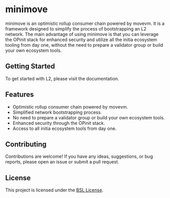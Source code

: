 # minimove

minimove is an optimistic rollup consumer chain powered by movevm. It is a framework designed to simplify the process of bootstrapping an L2 network. The main advantage of using minimove is that you can leverage the OPinit stack for enhanced security and utilize all the initia ecosystem tooling from day one, without the need to prepare a validator group or build your own ecosystem tools.

## Getting Started

To get started with L2, please visit the documentation.

## Features

- Optimistic rollup consumer chain powered by movevm.
- Simplified network bootstrapping process.
- No need to prepare a validator group or build your own ecosystem tools.
- Enhanced security through the OPinit stack.
- Access to all initia ecosystem tools from day one.

## Contributing

Contributions are welcome! If you have any ideas, suggestions, or bug reports, please open an issue or submit a pull request.

## License

This project is licensed under the [BSL License](LICENSE).
